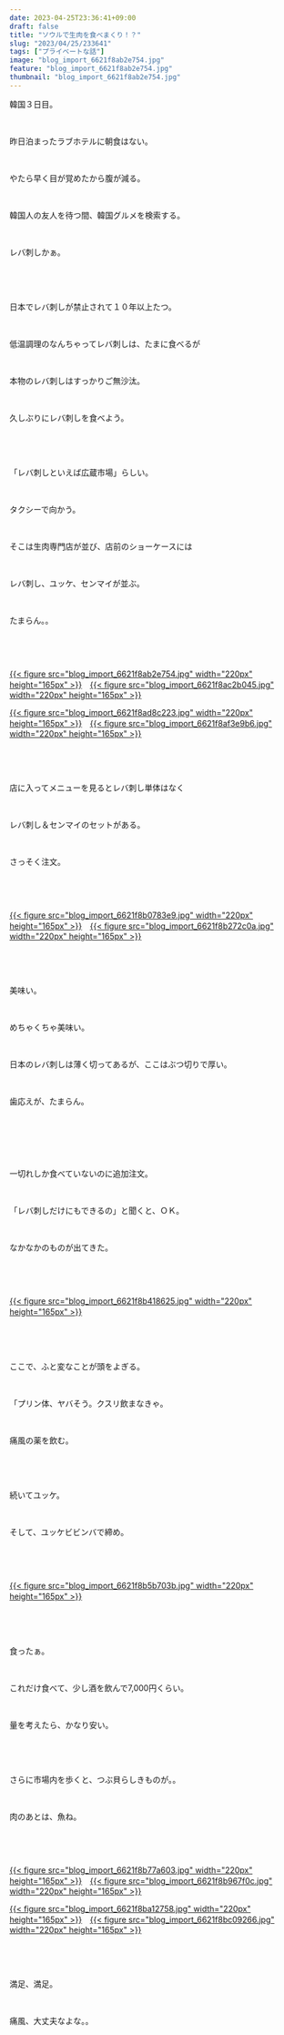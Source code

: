 ```yaml
---
date: 2023-04-25T23:36:41+09:00
draft: false
title: "ソウルで生肉を食べまくり！？"
slug: "2023/04/25/233641"
tags: ["プライベートな話"]
image: "blog_import_6621f8ab2e754.jpg"
feature: "blog_import_6621f8ab2e754.jpg"
thumbnail: "blog_import_6621f8ab2e754.jpg"
---
```

<p>韓国３日目。</p><p> </p><p>昨日泊まったラブホテルに朝食はない。</p><p> </p><p>やたら早く目が覚めたから腹が減る。</p><p> </p><p>韓国人の友人を待つ間、韓国グルメを検索する。</p><p> </p><p>レバ刺しかぁ。</p><p> </p><p> </p><p>日本でレバ刺しが禁止されて１０年以上たつ。</p><p> </p><p>低温調理のなんちゃってレバ刺しは、たまに食べるが</p><p> </p><p>本物のレバ刺しはすっかりご無沙汰。</p><p> </p><p>久しぶりにレバ刺しを食べよう。</p><p> </p><p> </p><p>「レバ刺しといえば広蔵市場」らしい。</p><p> </p><p>タクシーで向かう。</p><p> </p><p>そこは生肉専門店が並び、店前のショーケースには</p><p> </p><p>レバ刺し、ユッケ、センマイが並ぶ。</p><p> </p><p>たまらん。。</p><p> </p><p> </p><p><a href="blog_import_6621f8ab2e754.jpg">{{< figure src="blog_import_6621f8ab2e754.jpg" width="220px" height="165px" >}}</a>　<a href="blog_import_6621f8ac2b045.jpg">{{< figure src="blog_import_6621f8ac2b045.jpg" width="220px" height="165px" >}}</a></p><p><a href="blog_import_6621f8ad8c223.jpg">{{< figure src="blog_import_6621f8ad8c223.jpg" width="220px" height="165px" >}}</a>　<a href="blog_import_6621f8af3e9b6.jpg">{{< figure src="blog_import_6621f8af3e9b6.jpg" width="220px" height="165px" >}}</a></p><p> </p><p> </p><p>店に入ってメニューを見るとレバ刺し単体はなく</p><p> </p><p>レバ刺し＆センマイのセットがある。</p><p> </p><p>さっそく注文。</p><p> </p><p> </p><p><a href="blog_import_6621f8b0783e9.jpg">{{< figure src="blog_import_6621f8b0783e9.jpg" width="220px" height="165px" >}}</a>　<a href="blog_import_6621f8b272c0a.jpg">{{< figure src="blog_import_6621f8b272c0a.jpg" width="220px" height="165px" >}}</a></p><p> </p><p> </p><p>美味い。</p><p> </p><p>めちゃくちゃ美味い。</p><p> </p><p>日本のレバ刺しは薄く切ってあるが、ここはぶつ切りで厚い。</p><p> </p><p>歯応えが、たまらん。</p><p> </p><p> </p><p> </p><p>一切れしか食べていないのに追加注文。</p><p> </p><p>「レバ刺しだけにもできるの」と聞くと、ＯＫ。</p><p> </p><p>なかなかのものが出てきた。</p><p> </p><p> </p><p><a href="blog_import_6621f8b418625.jpg">{{< figure src="blog_import_6621f8b418625.jpg" width="220px" height="165px" >}}</a>　</p><p> </p><p> </p><p>ここで、ふと変なことが頭をよぎる。</p><p> </p><p>「プリン体、ヤバそう。クスリ飲まなきゃ。</p><p> </p><p>痛風の薬を飲む。</p><p> </p><p> </p><p>続いてユッケ。</p><p> </p><p>そして、ユッケビビンバで締め。</p><p> </p><p> </p><p><a href="blog_import_6621f8b5b703b.jpg">{{< figure src="blog_import_6621f8b5b703b.jpg" width="220px" height="165px" >}}</a>　</p><p> </p><p> </p><p>食ったぁ。</p><p> </p><p>これだけ食べて、少し酒を飲んで7,000円くらい。</p><p> </p><p>量を考えたら、かなり安い。</p><p> </p><p> </p><p>さらに市場内を歩くと、つぶ貝らしきものが。。</p><p> </p><p>肉のあとは、魚ね。</p><p> </p><p> </p><p><a href="blog_import_6621f8b77a603.jpg">{{< figure src="blog_import_6621f8b77a603.jpg" width="220px" height="165px" >}}</a>　<a href="blog_import_6621f8b967f0c.jpg">{{< figure src="blog_import_6621f8b967f0c.jpg" width="220px" height="165px" >}}</a></p><p><a href="blog_import_6621f8ba12758.jpg">{{< figure src="blog_import_6621f8ba12758.jpg" width="220px" height="165px" >}}</a>　<a href="blog_import_6621f8bc09266.jpg">{{< figure src="blog_import_6621f8bc09266.jpg" width="220px" height="165px" >}}</a></p><p> </p><p> </p><p>満足、満足。</p><p> </p><p>痛風、大丈夫なよな。。</p><p> </p><p> </p><p> </p><p> </p><p> </p>

